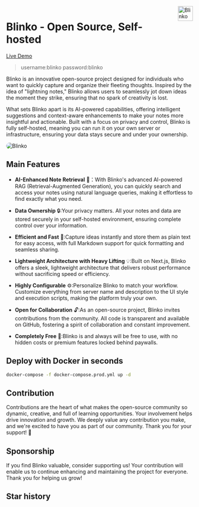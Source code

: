 
<img align='right' height='40px' src="./public/single-logo.svg" alt="Blinko" />

# Blinko - Open Source, Self-hosted

<a href="https://blinko-five.vercel.app/">Live Demo</a>
> username:blinko
> password:blinko

Blinko is an innovative open-source project designed for individuals who want to quickly capture and organize their fleeting thoughts. Inspired by the idea of "lightning notes," Blinko allows users to seamlessly jot down ideas the moment they strike, ensuring that no spark of creativity is lost.

What sets Blinko apart is its AI-powered capabilities, offering intelligent suggestions and context-aware enhancements to make your notes more insightful and actionable. Built with a focus on privacy and control, Blinko is fully self-hosted, meaning you can run it on your own server or infrastructure, ensuring your data stays secure and under your ownership.

<img style="border-radius:20px" src="./home.png" alt="Blinko" />





## Main Features
- **AI-Enhanced Note Retrieval** 🤖：With Blinko's advanced AI-powered RAG (Retrieval-Augmented Generation), you can quickly search and access your notes using natural language queries, making it effortless to find exactly what you need.

- **Data Ownership** 🔒:Your privacy matters. All your notes and data are stored securely in your self-hosted environment, ensuring complete control over your information.

- **Efficient and Fast** 🚀:Capture ideas instantly and store them as plain text for easy access, with full Markdown support for quick formatting and seamless sharing.

- **Lightweight Architecture with Heavy Lifting** 💡:Built on Next.js, Blinko offers a sleek, lightweight architecture that delivers robust performance without sacrificing speed or efficiency.

- **Highly Configurable** ⚙️:Personalize Blinko to match your workflow. Customize everything from server name and description to the UI style and execution scripts, making the platform truly your own.

- **Open for Collaboration** 🔓:As an open-source project, Blinko invites contributions from the community. All code is transparent and available on GitHub, fostering a spirit of collaboration and constant improvement.

- **Completely Free** 🎉:Blinko is and always will be free to use, with no hidden costs or premium features locked behind paywalls.

## Deploy with Docker in seconds

```bash
docker-compose -f docker-compose.prod.yml up -d
```

## Contribution
Contributions are the heart of what makes the open-source community so dynamic, creative, and full of learning opportunities. Your involvement helps drive innovation and growth. We deeply value any contribution you make, and we're excited to have you as part of our community. Thank you for your support! 🙌

## Sponsorship
If you find Blinko valuable, consider supporting us! Your contribution will enable us to continue enhancing and maintaining the project for everyone. Thank you for helping us grow!

## Star history

